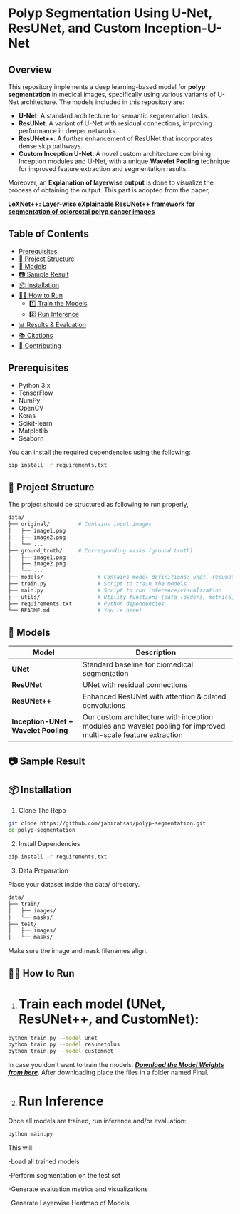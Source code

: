 # Polyp Segmentation Using U-Net, ResUNet, and Custom Inception-U-Net

## Overview

This repository implements a deep learning-based model for **polyp segmentation** in medical images, specifically using various variants of U-Net architecture. The models included in this repository are:

- **U-Net**: A standard architecture for semantic segmentation tasks.
- **ResUNet**: A variant of U-Net with residual connections, improving performance in deeper networks.
- **ResUNet++**: A further enhancement of ResUNet that incorporates dense skip pathways.
- **Custom Inception U-Net**: A novel custom architecture combining Inception modules and U-Net, with a unique **Wavelet Pooling** technique for improved feature extraction and segmentation results.

Moreover, an **Explanation of layerwise output** is done to visualize the process of obtaining the output. This part is adopted from the paper,

[**LeXNet++: Layer-wise eXplainable ResUNet++ framework for segmentation of colorectal polyp cancer images**](https://link.springer.com/article/10.1007/s00521-024-10441-6)


## Table of Contents

- [Prerequisites](#prerequisites)
- [📁 Project Structure](#-project-structure)
- [🚀 Models](#-models)
- [📷 Sample Result](#-sample-result)
- [📦 Installation](#-installation)
- [🏃‍♂️ How to Run](#-how-to-run)
  - [1️⃣ Train the Models](#1️⃣-train-the-models)
  - [2️⃣ Run Inference](#2️⃣-run-inference)
- [📊 Results & Evaluation](#-results--evaluation)
- [📚 Citations](#-citations)
- [🤝 Contributing](#-contributing)
## Prerequisites

- Python 3.x
- TensorFlow
- NumPy
- OpenCV
- Keras
- Scikit-learn
- Matplotlib
- Seaborn

You can install the required dependencies using the following:

```bash
pip install -r requirements.txt
```

## 📁 Project Structure

The project should be structured as following to run properly,

```bash
data/                
├── original/         # Contains input images
│   ├── image1.png
│   ├── image2.png
│   └── ...
├── ground_truth/     # Corresponding masks (ground truth)
│   ├── image1.png
│   ├── image2.png
│   └── ...
├── models/                 # Contains model definitions: unet, resunet, etc.
├── train.py                # Script to train the models
├── main.py                 # Script to run inference/visualization
├── utils/                  # Utility functions (data loaders, metrics, etc.)
├── requirements.txt        # Python dependencies
└── README.md               # You're here!
```


## 🚀 Models

| Model                                | Description                                                                                                    |
| ------------------------------------ | -------------------------------------------------------------------------------------------------------------- |
| **UNet**                             | Standard baseline for biomedical segmentation                                                                  |
| **ResUNet**                          | UNet with residual connections                                                                                 |
| **ResUNet++**                        | Enhanced ResUNet with attention & dilated convolutions                                                         |
| **Inception-UNet + Wavelet Pooling** | Our custom architecture with inception modules and wavelet pooling for improved multi-scale feature extraction |


## 📷 Sample Result


## 📦 Installation

1. Clone The Repo
```bash
git clone https://github.com/jabirahsan/polyp-segmentation.git
cd polyp-segmentation
```

2. Install Dependencies
```bash
pip install -r requirements.txt
```

3. Data Preparation

Place your dataset inside the data/ directory.
```bash
data/
├── train/
│   ├── images/
│   └── masks/
├── test/
│   ├── images/
│   └── masks/

```
Make sure the image and mask filenames align.

## 🏃‍♂️ How to Run

1. # Train each model (UNet, ResUNet++, and CustomNet):

```bash
python train.py --model unet
python train.py --model resunetplus
python train.py --model customnet

```

In case you don't want to train the models. [***Download the Model Weights from here***](https://drive.google.com/drive/folders/1kMuCQCwtqTzJFuFzgRX6_zSYTMNLYn2F?usp=sharing). After downloading place the files in a folder named Final.

2. # Run Inference

Once all models are trained, run inference and/or evaluation:

```bash
python main.py
```
This will:

-Load all trained models

-Perform segmentation on the test set

-Generate evaluation metrics and visualizations

-Generate Layerwise Heatmap of Models









    








